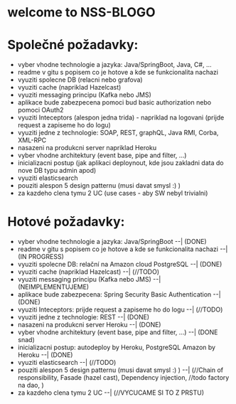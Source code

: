 # welcome to NSS-BLOGO
# Společné požadavky:
- vyber vhodne technologie a jazyka: Java/SpringBoot, Java, C#, …
- readme v gitu s popisem co je hotove a kde se funkcionalita nachazi
- vyuziti spolecne DB (relacni nebo grafova)
- vyuziti cache (napriklad Hazelcast)
- vyuziti messaging principu (Kafka nebo JMS)
- aplikace bude zabezpecena pomoci bud basic authorization nebo pomoci OAuth2
- vyuziti Inteceptors (alespon jedna trida) - napriklad na logovani (prijde request a zapiseme ho do
logu)
- vyuziti jedne z technologie: SOAP, REST, graphQL, Java RMI, Corba, XML-RPC
- nasazeni na produkcni server napriklad Heroku
- vyber vhodne architektury (event base, pipe and filter, ...)
- inicializacni postup (jak aplikaci deploynout, kde jsou zakladni data do nove DB typu admin apod)
- vyuziti elasticsearch
- pouziti alespon 5 design patternu (musi davat smysl :) )
- za kazdeho clena tymu 2 UC (use cases - aby SW nebyl trivialni)

# Hotové požadavky:
- vyber vhodne technologie a jazyka: Java/SpringBoot  --| (DONE)
- readme v gitu s popisem co je hotove a kde se funkcionalita nachazi --| (IN PROGRESS)
- vyuziti spolecne DB: relační na Amazon cloud PostgreSQL --| (DONE)
- vyuziti cache (napriklad Hazelcast) --| (//TODO)
- vyuziti messaging principu (Kafka nebo JMS) --| (NEIMPLEMENTUJEME)
- aplikace bude zabezpecena: Spring Security Basic Authentication --| (DONE)
- vyuziti Inteceptors: prijde request a zapiseme ho do logu --| (//TODO)
- vyuziti jedne z technologie: REST --| (DONE)
- nasazeni na produkcni server Heroku --| (DONE)
- vyber vhodne architektury (event base, pipe and filter, ...) --| (DONE snad)
- inicializacni postup: autodeploy by Heroku, PostgreSQL Amazon by Heroku --| (DONE)
- vyuziti elasticsearch --| (//TODO)
- pouziti alespon 5 design patternu (musi davat smysl :) ) --| (//Chain of responsibility, Fasade (hazel cast), Dependency injection, //todo factory na dao, )
- za kazdeho clena tymu 2 UC --| (//VYCUCAME SI TO Z PRSTU)
